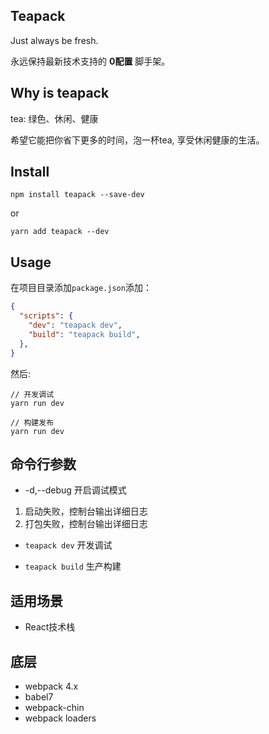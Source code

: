 ## Teapack

Just always be fresh.

永远保持最新技术支持的 **0配置** 脚手架。

## Why is teapack

tea: 绿色、休闲、健康

希望它能把你省下更多的时间，泡一杯tea, 享受休闲健康的生活。

## Install

```
npm install teapack --save-dev
```
or
```
yarn add teapack --dev
```

## Usage
在项目目录添加`package.json`添加：
```json
{
  "scripts": {
    "dev": "teapack dev",
    "build": "teapack build",
  },
}
```
然后:
```
// 开发调试
yarn run dev
```
```
// 构建发布
yarn run dev
```

## 命令行参数
- -d,--debug  开启调试模式

1. 启动失败，控制台输出详细日志
2. 打包失败，控制台输出详细日志

- `teapack dev` 开发调试

- `teapack build`  生产构建

## 适用场景
- React技术栈

## 底层

- webpack 4.x
- babel7
- webpack-chin
- webpack loaders
